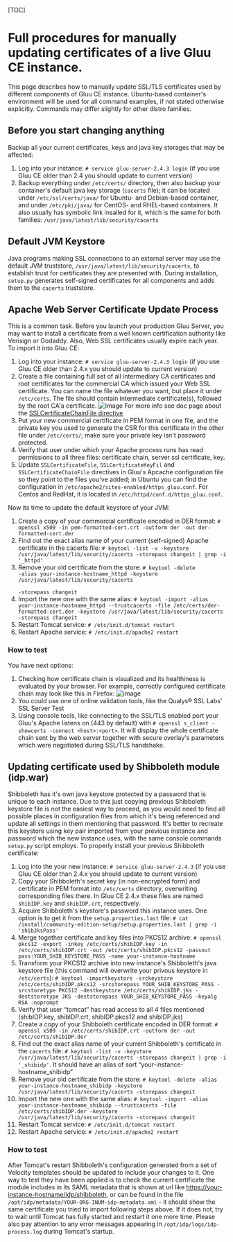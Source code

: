 [TOC]

# Full procedures for manually updating certificates of a live Gluu CE instance.

This page describes how to manually update SSL/TLS certificates used by different components of Gluu CE instance. Ubuntu-based container's environment will be used for all command examples, if not stated otherwise explicitly. Commands may differ slightly for other distro families.

## Before you start changing anything

Backup all your current certificates, keys and java key storages that may be affected:

1. Log into your instance: `# service gluu-server-2.4.3 login`
(if you use Gluu CE older than 2.4 you should update to current version)
2. Backup everything under `/etc/certs/` directory, then also backup your container's default java key storage (`cacerts` file); it can be located under `/etc/ssl/certs/java/` for Ubuntu- and Debian-based container, and under `/etc/pki/java/` for CentOS- and RHEL-based containers. It also usually has symbolic link insalled for it, which is the same for both families: `/usr/java/latest/lib/security/cacerts`

## Default JVM Keystore

Java programs making SSL connections to an external server may use the default JVM truststore, `/usr/java/latest/lib/security/cacerts`, to establish trust for certificates they are presented with. During installation, `setup.py` generates self-signed certificates for all components and adds them to the `cacerts` truststore.

## Apache Web Server Certificate Update Process

This is a common task. Before you launch your production Gluu Server, you may want to install a certificate from a well known certification authority like Verisign or Godaddy. Also, Web SSL certificates usually expire each year. To import it into Gluu CE:

1. Log into your instance: `# service gluu-server-2.4.3 login`
    (if you use Gluu CE older than 2.4.x you should update to current version)
2. Create a file containing full set of all intermediary CA certificates and root certificates for the commercial CA which issued your Web SSL certificate. You can name the file whatever you want, but place it under `/etc/certs`. The file should contain intermediate certificate(s), followed by the root CA'a certificate. ![image]() For more info see doc page about the [SSLCertificateChainFile directive](https://httpd.apache.org/docs/2.4/mod/mod_ssl.html#sslcertificatechainfile)
3. Put your new commercial certificate in PEM format in one file, and the private key you used to generate the CSR for this certificate in the other file under `/etc/certs/`; make sure your private key isn't password protected.
4. Verify that user under which your Apache process runs has read permissions to all three files: certificate chain, server ssl certificate, key.
5. Update `SSLCertificateFile`, `SSLCertificateKeyFil` and `SSLCertificateChainFile` directives in Gluu's Apcache configuration file so they point to the files you've added; in Ubuntu you can find the configuration in `/etc/apache2/sites-enabled/https_gluu.conf`. For Centos and RedHat, it is located in `/etc/httpd/conf.d/https_gluu.conf`.

Now its time to update the default keystore of your JVM:

1. Create a copy of your commercial certificate encoded in DER format: `# openssl x509 -in pem-formatted-cert.crt -outform der -out der-formatted-cert.der`
2. Find out the exact alias name of your current (self-signed) Apache certificate in the cacerts file: `# keytool -list -v -keystore /usr/java/latest/lib/security/cacerts -storepass changeit | grep -i '_httpd'`
3. Remove your old certificate from the store: <code># keytool -delete -alias your-instance-hostname_httpd -keystore /usr/java/latest/lib/security/cacerts \
-storepass changeit</code>
4. Import the new one with the same alias: `# keytool -import -alias your-instance-hostname_httpd --trustcacerts -file /etc/certs/der-formatted-cert.der -keystore /usr/java/latest/lib/security/cacerts -storepass changeit`
5. Restart Tomcat service: `# /etc/init.d/tomcat restart`
6. Restart Apache service: `# /etc/init.d/apache2 restart`

### How to test

You have next options:

1. Checking how certificate chain is visualized and its healthiness is evaluated by your browser. For example, correctly configured certificate chain may look like this in Firefox: ![image]()
2. You could use one of online validation tools, like the Qualys® SSL Labs' SSL Server Test
3. Using console tools, like connecting to the SSL/TLS enabled port your Gluu's Apache listens on (443 by default) with `# openssl s_client -showcerts -connect <host>:<port>`. It will display the whole certificate chain sent by the web server together with secure overlay's parameters which were negotiated during SSL/TLS handshake.

## Updating certificate used by Shibboleth module (idp.war)

Shibboleth has it's own java keystore protected by a password that is unique to each instance. Due to this just copying previous Shibboleth keystore file is not the easiest way to proceed, as you would need to find all possible places in configuration files from which it's being referenced and update all settings in them mentioning that password. It's better to recreate this keystore using key pair imported from your previous instance and password which the new instance uses, with the same console commands `setup.py` script employs. To properly install your previous Shibboleth certificate:

1. Log into the your new instance: `# service gluu-server-2.4.3` (if you use Gluu CE older than 2.4.x you should update to current version)
2. Copy your Shibboleth's secret key (in non-encrypted form) and certificate in PEM format into `/etc/certs` directory, overwriting corresponding files there. In Gluu CE 2.4.x these files are named `shibIDP.key` and `shibIDP.crt`, respectively.
3. Acquire Shibboleth's keystore's password this instance uses. One option is to get it from the `setup.properties.last` file: `# cat /install/community-edition-setup/setup.properties.last | grep -i 'shibJksPass'`
4. Merge together certificate and key files into PKCS12 archive: `# openssl pkcs12 -export -inkey /etc/certs/shibIDP.key -in /etc/certs/shibIDP.crt -out /etc/certs/shibIDP.pkcs12 -passout pass:YOUR_SHIB_KEYSTORE_PASS -name your-instance-hostname`
5. Transform your PKCS12 archive into new instance's Shibboleth's java keystore file (this command will overwrite your privous keystore in `/etc/certs`): `# keytool -importkeystore -srckeystore /etc/certs/shibIDP.pkcs12 -srcstorepass YOUR_SHIB_KEYSTORE_PASS -srcstoretype PKCS12 -destkeystore /etc/certs/shibIDP.jks -deststoretype JKS -deststorepass YOUR_SHIB_KEYSTORE_PASS -keyalg RSA -noprompt`
6. Verify that user “tomcat” has read access to all 4 files mentioned (shibIDP.key, shibIDP.crt, shibIDP.pkcs12 and shibIDP.jks)
7. Create a copy of your Shibboleth certificate encoded in DER format: `# openssl x509 -in /etc/certs/shibIDP.crt -outform der -out /etc/certs/shibIDP.der`
8. Find out the exact alias name of your current Shibboleth's certificate in the `cacerts` file: `# keytool -list -v -keystore /usr/java/latest/lib/security/cacerts -storepass changeit | grep -i '_shibidp'`. It should have an alias of sort “your-instance-hostname_shibidp”
9. Remove your old certificate from the store: `# keytool -delete -alias your-instance-hostname_shibidp -keystore /usr/java/latest/lib/security/cacerts -storepass changeit`
10. Import the new one with the same alias: `# keytool -import -alias your-instance-hostname_shibidp --trustcacerts -file /etc/certs/shibIDP.der -keystore /usr/java/latest/lib/security/cacerts -storepass changeit`
11. Restart Tomcat service: `# /etc/init.d/tomcat restart`
12. Restart Apache service: `# /etc/init.d/apache2 restart`

### How to test

After Tomcat's restart Shibboleth's configuration generated from a set of Velocity templates should be updated to include your changes to it. One way to test they have been applied is to check the current certificate the module includes in its SAML metadata that is shown at url like [https://your-instance-hostname/idp/shibboleth](https://your-instance-hostname/idp/shibboleth), or can be found in the file `/opt/idp/metadata/YOUR-ORG-INUM-idp-metadata.xml` - it should show the same certificate you tried to import following steps above. If it does not, try to wait until Tomcat has fully started and restart it one more time. Please also pay attention to any error messages appearing in `/opt/idp/logs/idp-process.log` during Tomcat's startup.
